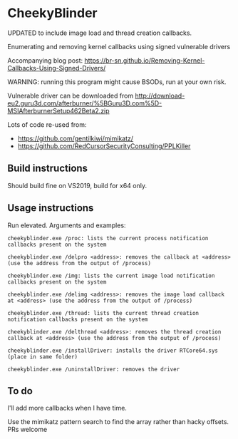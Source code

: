 # CheekyBlinder

UPDATED to include image load and thread creation callbacks.

Enumerating and removing kernel callbacks using signed vulnerable drivers

Accompanying blog post: https://br-sn.github.io/Removing-Kernel-Callbacks-Using-Signed-Drivers/

WARNING: running this program might cause BSODs, run at your own risk.

Vulnerable driver can be downloaded from http://download-eu2.guru3d.com/afterburner/%5BGuru3D.com%5D-MSIAfterburnerSetup462Beta2.zip


Lots of code re-used from:
- https://github.com/gentilkiwi/mimikatz/
- https://github.com/RedCursorSecurityConsulting/PPLKiller

## Build instructions

Should build fine on VS2019, build for x64 only.

## Usage instructions

Run elevated. 
Arguments and examples:
```
cheekyblinder.exe /proc: lists the current process notification callbacks present on the system

cheekyblinder.exe /delpro <address>: removes the callback at <address> (use the address from the output of /process)

cheekyblinder.exe /img: lists the current image load notification callbacks present on the system

cheekyblinder.exe /delimg <address>: removes the image load callback at <address> (use the address from the output of /process)

cheekyblinder.exe /thread: lists the current thread creation notification callbacks present on the system

cheekyblinder.exe /delthread <address>: removes the thread creation callback at <address> (use the address from the output of /process)

cheekyblinder.exe /installDriver: installs the driver RTCore64.sys (place in same folder)

cheekyblinder.exe /uninstallDriver: removes the driver
```

## To do

I'll add more callbacks when I have time. 

Use the mimikatz pattern search to find the array rather than hacky offsets. PRs welcome

